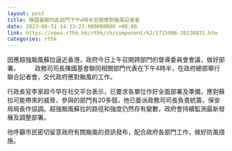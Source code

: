 ```yaml
---
layout: post
title: 陳國基聯同各部門下午4時半召開應對颱風記者會
date: 2023-08-31 14:33:23.000000000 +08:00
link: https://news.rthk.hk/rthk/ch/component/k2/1715986-20230831.htm
categories: rthk
---
```


因應超強颱風蘇拉逼近香港，政府今日上午召開跨部門的督導委員會會議，做好部署。
　　 
政務司司長陳國基會聯同相關部門代表在下午4時半，在政府總部舉行聯合記者會，交代政府應對颱風的工作。

行政長官李家超今早在社交平台表示，已要求各單位作好全面部署及準備，應對蘇拉可能帶來的威脅，參與的部門有20多個，他已委派政務司司長負責統籌，保安局局長作協調。超強颱風蘇拉的路徑和強度仍然存有變數，政府會持續監測最新發展及調整部署。

他呼籲市民密切留意政府有關颱風的資訊發布，配合政府各部門工作，做好防風措施。
